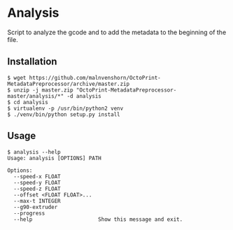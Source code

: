 # Analysis

Script to analyze the gcode and to add the metadata to the beginning of the file.

## Installation

```
$ wget https://github.com/malnvenshorn/OctoPrint-MetadataPreprocessor/archive/master.zip
$ unzip -j master.zip "OctoPrint-MetadataPreprocessor-master/analysis/*" -d analysis
$ cd analysis
$ virtualenv -p /usr/bin/python2 venv
$ ./venv/bin/python setup.py install
```

## Usage

```
$ analysis --help
Usage: analysis [OPTIONS] PATH

Options:
  --speed-x FLOAT
  --speed-y FLOAT
  --speed-z FLOAT
  --offset <FLOAT FLOAT>...
  --max-t INTEGER
  --g90-extruder
  --progress
  --help                     Show this message and exit.
```
